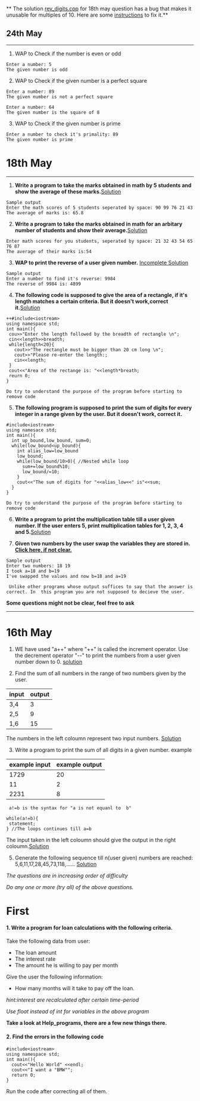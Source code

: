 ** The solution [rev_digits.cpp](https://github.com/Arcadio-Buendia/seventeen/blob/main/while/rev_digits.cpp) for 18th may question has a bug that makes it unusable for multiples of 10. Here are some [instructions](https://github.com/Arcadio-Buendia/seventeen/blob/main/Extras/rev_digits_bugs_instruction.md) to fix it.** 

## 24th May

------------------------------------------------------------

1. WAP to Check if the number is even or odd
```Sample output
Enter a number: 5
The given number is odd
```
2. WAP to Check if the given number is a perfect square
``` Sample output
Enter a number: 89
The given number is not a perfect square
```
```
Enter a number: 64
The given number is the square of 8
```
3. WAP to Check if the given number is prime
```Sample output
Enter a number to check it's primality: 89
The given number is prime
```


# 18th May

 ---------------------------------------------------------------------- 


1. **Write a program to take the marks obtained in math by 5 students and show the average of these marks.**[Solution](https://github.com/Arcadio-Buendia/seventeen/blob/main/while/average_of_5.cpp)
 ```
 Sample output
 Enter the math scores of 5 students seperated by space: 90 99 76 21 43
 The average of marks is: 65.8
 ```
2. **Write a program to take the marks obtained in math for an arbitary number of students and show their average.**[Solution](https://github.com/Arcadio-Buendia/seventeen/blob/main/while/average_of_arbitary.cpp)
 ```
 Enter math scores for you students, seperated by space: 21 32 43 54 65 76 87
 The average of their marks is:54
 ```

3. **WAP to print the reverse of a user given number.** [Incomplete Solution](https://github.com/Arcadio-Buendia/seventeen/blob/main/while/rev_digits.cpp)
 ```
 Sample output
 Enter a number to find it's reverse: 9984
 The reverse of 9984 is: 4899
 ```

4. **The following code is supposed to give the area of a rectangle, if it's length matches a certain criteria. But it doesn't work,correct it.**[Solution](https://github.com/Arcadio-Buendia/seventeen/blob/main/while/area_of_rectangle.cpp)
 ```
 ++#include<iostream>
 using namespace std;
 int main(){
  cou>>"Enter the length followed by the breadth of rectangle \n";
  cin<<length>>breadth;
  while{length<20}{
    cout>>"The rectangle must be bigger than 20 cm long \n";
    cout>>"Please re-enter the length:;
    cin<<length;
  }
  cout<<"Area of the rectange is: "<<length*breath;
  reurn 0;
 }
 ```
 ```Do try to understand the purpose of the program before starting to remove code```

5. **The following program is supposed to print the sum of digits for every integer in a range given by the user. But it doesn't work, correct it.**
 ```
 #include<iostream>
 using namesace std;
 int main(){
   int up_bound,low_bound, sum=0;
   while(low_bound<up_bound){
     int alias_low=low_bound
     low_bound;
     while(low_bound/10>0){ //Nested while loop
       sum+=low_bound%10;
       low_bound/=10;
     }
     cout<<"The sum of digits for "<<alias_low<<" is"<<sum;
   }
 }
 ```
 ```Do try to understand the purpose of the program before starting to remove code```


6. **Write a program to print the multiplication table till a user given number. If the user enters 5, print multiplication tables for 1, 2, 3, 4 and 5.**[Solution](https://github.com/Arcadio-Buendia/seventeen/blob/main/while/multiplication_table.cpp)


7. **Given two numbers by the user swap the variables they are stored in.
 [Click here, if not clear.](https://github.com/Arcadio-Buendia/seventeen/blob/main/Extras/swap.png)**
 ```
 Sample output 
 Enter two numbers: 18 19
 I took a=18 and b=19
 I've swapped the values and now b=18 and a=19
 ```
 ``` Unlike other programs whose output suffices to say that the answer is correct. In  this program you are not supposed to decieve the user.```

 **Some questions might not be clear, feel free to ask**

---------------------------

# 16th May


1. WE have used "a++" where "++" is called the increment operator. Use the decrement operator "--" to print the numbers from a user given number down to 0.
[solution](https://github.com/Arcadio-Buendia/seventeen/blob/main/while/decrement_while.cpp)


2. Find the sum of all numbers in the range of two numbers given by the user.

input | output
------|------
3,4|3
2,5|9
1,6|15


The numbers in the left coloumn represent two input numbers.
[Solution](https://github.com/Arcadio-Buendia/seventeen/blob/main/while/sum_in_range.cpp)

3. Write a program to print the sum of all digits in a given number.
example

example input|example output
-----|-------
1729|20
11|2
2231|8

 ``` a!=b is the syntax for "a is not equanl to  b"```


 ```
 while(a!=b){
  statement;
 } //The loops continues till a=b
 ```
 
 The input taken in the left coloumn should give the output in the right coloumn.[Solution](https://github.com/Arcadio-Buendia/seventeen/blob/main/while/sum_of_digits.cpp)

 5. Generate the following sequence till n(user given) numbers are reached:
 5,6,11,17,28,45,73,118,......
 [Solution](https://github.com/Arcadio-Buendia/seventeen/blob/main/while/sequence_prob.cpp)

 *The questions are in increasing order of difficulty*

 *Do any one or more (try all) of the above questions.*


# First
#### 1. Write a program for loan calculations with the following criteria.

Take the following data from user:
- The loan amount
- The interest rate
- The amount he is willing to pay per month

Give the user the following information:
- How many months will it take to pay off the loan.

*hint:interest are recalculated after certain time-period*

*Use float instead of int for variables in the above program*

**Take a look at Help_programs, there are a few new things there.**
#### 2. Find the errors in the following code
``` 
#include<iostream>
using namespace std;
int main(){
  cout<<"Hello World" <<endl;
  cout<<"I want a "BMW"";
  return 0;
}
```
Run the code after correcting all of them.
